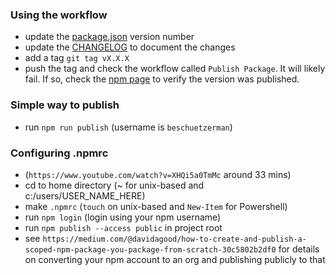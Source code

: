 ### Using the workflow
- update the [package.json](package.json) version number
- update the [CHANGELOG](CHANGELOG.md) to document the changes
- add a tag `git tag vX.X.X`
- push the tag and check the workflow called `Publish Package`.  It will likely fail.  If so, check the [npm page](https://www.npmjs.com/package/react-thumbnail-carousel) to verify the version was published.

### Simple way to publish

- run `npm run publish` (username is `beschuetzerman`)

### Configuring .npmrc

- (`https://www.youtube.com/watch?v=XHQi5a0TmMc` around 33 mins)
- cd to home directory (~ for unix-based and c:/users/USER_NAME_HERE)
- make `.npmrc` (`touch` on unix-based and `New-Item` for Powershell)
- run `npm login` (login using your npm username)
- run `npm publish --access public` in project root
- see `https://medium.com/@davidagood/how-to-create-and-publish-a-scoped-npm-package-you-package-from-scratch-30c5802b2df0` for details on converting your npm account to an org and publishing publicly to that

